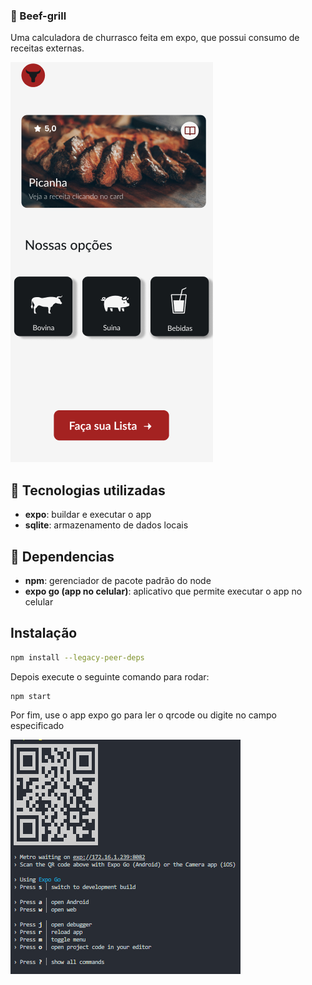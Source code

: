 ### 🍖 Beef-grill

Uma calculadora de churrasco feita em expo, que possui consumo de receitas externas.

![alt text](image-1.png)

## 📱 Tecnologias utilizadas

- **expo**: buildar e executar o app
- **sqlite**: armazenamento de dados locais 


## 📎 Dependencias 

- **npm**: gerenciador de pacote padrão do node
- **expo go (app no celular)**: aplicativo que permite executar o app no celular

## Instalação 

~~~bash
npm install --legacy-peer-deps 
~~~

Depois execute o seguinte comando para rodar:

~~~bash
npm start
~~~

Por fim, use o app expo go para ler o qrcode ou digite no campo especificado

![alt text](image-2.png)